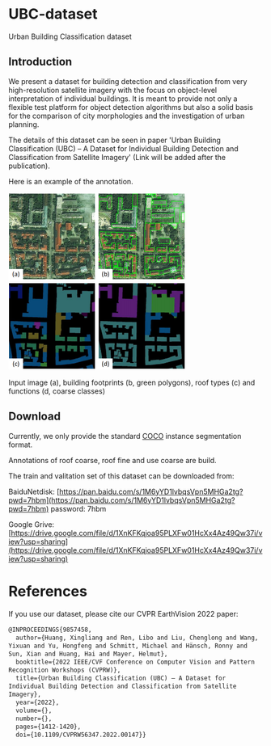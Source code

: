 # UBC-dataset
Urban Building Classification dataset

## Introduction
We present a dataset for building detection and classification from very high-resolution satellite imagery with the focus on object-level interpretation of individual buildings.
It is meant to provide not only a flexible test platform for object detection algorithms but also a solid basis for the comparison of city morphologies and the investigation of urban planning.

The details of this dataset can be seen in paper 'Urban Building Classification (UBC) – A Dataset for Individual Building Detection and Classification from Satellite Imagery' (Link will be added after the publication).

Here is an example of the annotation.

<img src="./example.png" width="350" height="350" />

Input image (a), building footprints (b, green polygons), roof types (c) and functions (d, coarse classes)

## Download
Currently, we only provide the standard [COCO](https://cocodataset.org/#home) instance segmentation format.

Annotations of roof coarse, roof fine and use coarse are build. 

The train and valitation set of this dataset can be downloaded from:

BaiduNetdisk: [https://pan.baidu.com/s/1M6yYD1lvbqsVpn5MHGa2tg?pwd=7hbm](https://pan.baidu.com/s/1M6yYD1lvbqsVpn5MHGa2tg?pwd=7hbm) password: 7hbm

Google Grive: [https://drive.google.com/file/d/1XnKFKqjoa95PLXFw01HcXx4Az49Qw37i/view?usp=sharing](https://drive.google.com/file/d/1XnKFKqjoa95PLXFw01HcXx4Az49Qw37i/view?usp=sharing)
# References
If you use our dataset, please cite our CVPR EarthVision 2022 paper:
```
@INPROCEEDINGS{9857458,
  author={Huang, Xingliang and Ren, Libo and Liu, Chenglong and Wang, Yixuan and Yu, Hongfeng and Schmitt, Michael and Hänsch, Ronny and Sun, Xian and Huang, Hai and Mayer, Helmut},
  booktitle={2022 IEEE/CVF Conference on Computer Vision and Pattern Recognition Workshops (CVPRW)}, 
  title={Urban Building Classification (UBC) – A Dataset for Individual Building Detection and Classification from Satellite Imagery}, 
  year={2022},
  volume={},
  number={},
  pages={1412-1420},
  doi={10.1109/CVPRW56347.2022.00147}}
```

